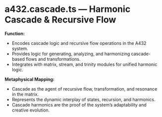 # a432.cascade.ts — Harmonic Cascade & Recursive Flow

**Function:**
- Encodes cascade logic and recursive flow operations in the A432 system.
- Provides logic for generating, analyzing, and harmonizing cascade-based flows and transformations.
- Integrates with matrix, stream, and trinity modules for unified harmonic logic.

**Metaphysical Mapping:**
- Cascade as the agent of recursive flow, transformation, and resonance in the matrix.
- Represents the dynamic interplay of states, recursion, and harmonics.
- Cascade harmonics are the proof of the system’s adaptability and creative evolution. 